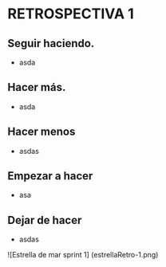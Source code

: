# RETROSPECTIVA 1

## Seguir haciendo.
- asda

## Hacer más.
- asda

## Hacer menos
- asdas

## Empezar a hacer
- asa

## Dejar de hacer
- asdas

![Estrella de mar sprint 1] (estrellaRetro-1.png)